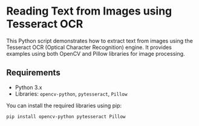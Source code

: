 # Reading Text from Images using Tesseract OCR

This Python script demonstrates how to extract text from images using the Tesseract OCR (Optical Character Recognition) engine.
It provides examples using both OpenCV and Pillow libraries for image processing.

## Requirements

- Python 3.x
- Libraries: `opencv-python`, `pytesseract`, `Pillow`

You can install the required libraries using pip:

```bash
pip install opencv-python pytesseract Pillow
